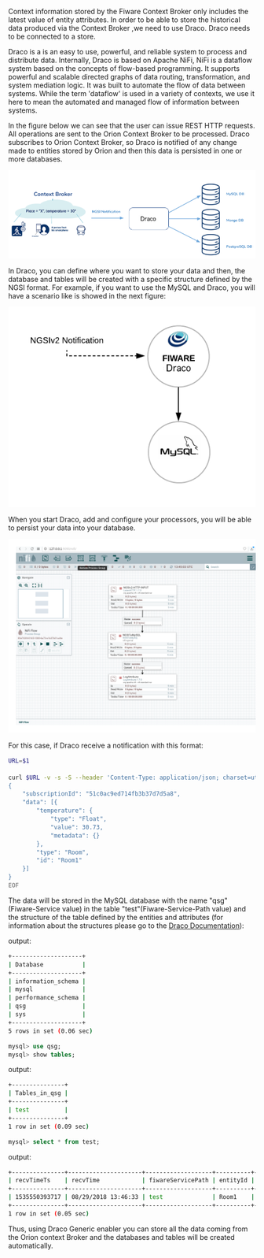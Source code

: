 Context information stored by the Fiware Context Broker only includes the latest
value of entity attributes. In order to be able to store the historical data
produced via the Context Broker ,we need to use Draco. Draco needs to be
connected to a store.

Draco is a is an easy to use, powerful, and reliable system to process and
distribute data. Internally, Draco is based on Apache NiFi, NiFi is a dataflow
system based on the concepts of flow-based programming. It supports powerful and
scalable directed graphs of data routing, transformation, and system mediation
logic. It was built to automate the flow of data between systems. While the term
'dataflow' is used in a variety of contexts, we use it here to mean the
automated and managed flow of information between systems.

In the figure below we can see that the user can issue REST HTTP requests. All
operations are sent to the Orion Context Broker to be processed. Draco
subscribes to Orion Context Broker, so Draco is notified of any change made to
entities stored by Orion and then this data is persisted in one or more
databases.

![Architecture](Images/1.png "draco-orion architecture")

In Draco, you can define where you want to store your data and then, the
database and tables will be created with a specific structure defined by the
NGSI format. For example, if you want to use the MySQL and Draco, you will have
a scenario like is showed in the next figure:

![start-scenario](Images/scenario.png)

When you start Draco, add and configure your processors, you will be able to
persist your data into your database.

![Draco-template1](Images/draco-template1.png)

For this case, if Draco receive a notification with this format:

```bash
URL=$1

curl $URL -v -s -S --header 'Content-Type: application/json; charset=utf-8' --header 'Accept: application/json' --header "Fiware-Service: qsg" --header "Fiware-ServicePath: test" -d @- <<EOF
{
	"subscriptionId": "51c0ac9ed714fb3b37d7d5a8",
	"data": [{
		"temperature": {
			"type": "Float",
			"value": 30.73,
			"metadata": {}
		},
		"type": "Room",
		"id": "Room1"
	}]
}
EOF
```

The data will be stored in the MySQL database with the name "qsg"
(Fiware-Service value) in the table "test"(Fiware-Service-Path value) and the
structure of the table defined by the entities and attributes (for information
about the structures please go to the
[Draco Documentation](https://fiware-draco.readthedocs.io/en/latest/)):

output:

```bash
+--------------------+
| Database           |
+--------------------+
| information_schema |
| mysql              |
| performance_schema |
| qsg                |
| sys                |
+--------------------+
5 rows in set (0.06 sec)
```

```sql
mysql> use qsg;
mysql> show tables;
```

output:

```bash
+---------------+
| Tables_in_qsg |
+---------------+
| test          |
+---------------+
1 row in set (0.09 sec)
```

```sql
mysql> select * from test;
```

output:

```bash
+---------------+---------------------+-------------------+----------+------------+-------------+----------+-----------+--------+
| recvTimeTs    | recvTime            | fiwareServicePath | entityId | entityType | attrName    | attrType | attrValue | attrMd |
+---------------+---------------------+-------------------+----------+------------+-------------+----------+-----------+--------+
| 1535550393717 | 08/29/2018 13:46:33 | test              | Room1    | Room       | temperature | Float    | 30.73     | []     |
+---------------+---------------------+-------------------+----------+------------+-------------+----------+-----------+--------+
1 row in set (0.05 sec)
```

Thus, using Draco Generic enabler you can store all the data coming from the
Orion context Broker and the databases and tables will be created automatically.
